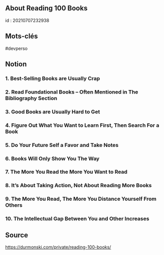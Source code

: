 ## About Reading 100 Books
id : 20210707232938

## Mots-clés 
#devperso

## Notion

### 1\. Best-Selling Books are Usually Crap
### 2\. Read Foundational Books – Often Mentioned in The Bibliography Section
### 3\. Good Books are Usually Hard to Get
### 4\. Figure Out What You Want to Learn First, Then Search For a Book
### 5\. Do Your Future Self a Favor and Take Notes
### 6\. Books Will Only Show You The Way
### 7\. The More You Read the More You Want to Read
### 8\. It’s About Taking Action, Not About Reading More Books
### 9\. The More You Read, The More You Distance Yourself From Others
### 10\. The Intellectual Gap Between You and Other Increases


## Source
https://durmonski.com/private/reading-100-books/
